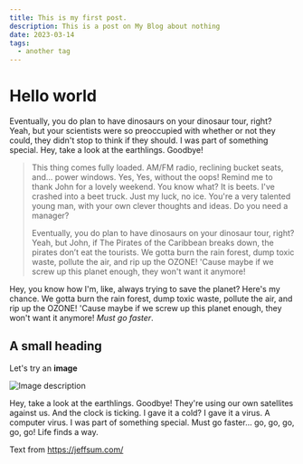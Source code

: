 ```yaml
---
title: This is my first post.
description: This is a post on My Blog about nothing
date: 2023-03-14
tags:
  - another tag
---
```


# Hello world

Eventually, you do plan to have dinosaurs on your dinosaur tour, right? Yeah, but your scientists were so preoccupied with whether or not they could, they didn't stop to think if they should. I was part of something special. Hey, take a look at the earthlings. Goodbye!

> This thing comes fully loaded. AM/FM radio, reclining bucket seats, and... power windows. Yes, Yes, without the oops! Remind me to thank John for a lovely weekend. You know what? It is beets. I've crashed into a beet truck. Just my luck, no ice. You're a very talented young man, with your own clever thoughts and ideas. Do you need a manager?
>
>Eventually, you do plan to have dinosaurs on your dinosaur tour, right? Yeah, but John, if The Pirates of the Caribbean breaks down, the pirates don’t eat the tourists. We gotta burn the rain forest, dump toxic waste, pollute the air, and rip up the OZONE! 'Cause maybe if we screw up this planet enough, they won't want it anymore!

Hey, you know how I'm, like, always trying to save the planet? Here's my chance. We gotta burn the rain forest, dump toxic waste, pollute the air, and rip up the OZONE! 'Cause maybe if we screw up this planet enough, they won't want it anymore! *Must go faster*.

## A small heading

Let's try an **image**

![Image description](https://d2w9rnfcy7mm78.cloudfront.net/7030001/original_bf96d755e02a7a0b3273c4ea6c22a1d0.jpg?1587930738?bc=0)

Hey, take a look at the earthlings. Goodbye! They're using our own satellites against us. And the clock is ticking. I gave it a cold? I gave it a virus. A computer virus. I was part of something special. Must go faster... go, go, go, go, go! Life finds a way.

Text from https://jeffsum.com/
